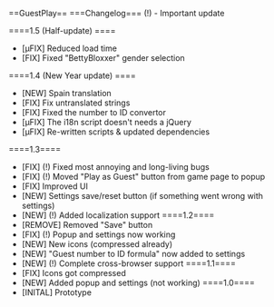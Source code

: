 ==GuestPlay==
===Changelog===
(!) - Important update

====1.5 (Half-update) ====
* [μFIX] Reduced load time
* [FIX] Fixed "BettyBloxxer" gender selection

====1.4 (New Year update) ====
* [NEW] Spain translation
* [FIX] Fix untranslated strings
* [FIX] Fixed the number to ID convertor
* [μFIX] The i18n script doesn't needs a jQuery
* [μFIX] Re-written scripts & updated dependencies

====1.3====
* [FIX] (!) Fixed most annoying and long-living bugs
* [FIX] (!) Moved "Play as Guest" button from game page to popup
* [FIX] Improved UI
* [NEW] Settings save/reset button (if something went wrong with settings)
* [NEW] (!) Added localization support
====1.2====
* [REMOVE] Removed "Save" button
* [FIX] (!) Popup and settings now working
* [NEW] New icons (compressed already)
* [NEW] "Guest number to ID formula" now added to settings
* [NEW] (!) Complete cross-browser support
====1.1====
* [FIX] Icons got compressed
* [NEW] Added popup and settings (not working)
====1.0====
* [INITAL] Prototype